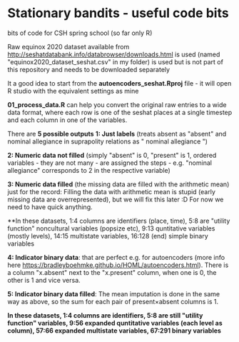 # Stationary bandits - useful code bits
bits of code for CSH spring school (so far only R)

Raw equinox 2020 dataset available from http://seshatdatabank.info/databrowser/downloads.html is used (named "equinox2020_dataset_seshat.csv" in my folder) is used but is not part of this repository and needs to be downloaded separately

It a good idea to start from the **autoencoders_seshat.Rproj** file - it will open R studio with the equivalent settings as mine 

**01_process_data.R** can help you convert the original raw entries to a wide data format, where each row is one of the seshat places at a single timestep and each column in one of the variables.

There are **5 possible outputs**
**1: Just labels** (treats absent as "absent" and nominal allegiance in suprapolity relations as " nominal allegiance ")

**2: Numeric data not filled** (simply "absent" is 0, "present" is 1, ordered variables - they are not many - are assigned the steps - e.g. "nominal allegiance" corresponds to 2 in the respective variable)

**3: Numeric data filled** (the missing data are filled with the arithmetic mean) just for the record: Filling the data with arithmetic mean is stupid (early missing data are overrepresented), but we will fix this later :D For now we need to have quick anything.

**In these datasets, 1:4 columns are identifiers (place, time), 5:8 are "utility function" noncultural variables (popsize etc), 9:13 quntitative variables (mostly levels), 14:15 multistate variables, 16:128 (end) simple binary variables


**4: Indicator binary data**: that are perfect e.g. for autoencoders (more info here https://bradleyboehmke.github.io/HOML/autoencoders.html). There is a column "x.absent" next to the "x.present" column, when one is 0, the other is 1 and vice versa.

**5: Indicator binary data filled**: The mean imputation is done in the same way as above, so the sum for each pair of present×absent columns is 1.

**In these datasets, 1:4 columns are identifiers, 5:8 are still "utility function" variables, 9:56 expanded quntitative variables (each level as column), 57:66 expanded multistate variables, 67:291 binary variables**
